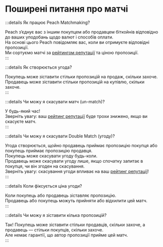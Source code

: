 # Поширені питання про матчі

:::details Як працює Peach Matchmaking?

Peach з’єднує вас з іншим покупцем або продавцем біткойнів відповідно до ваших уподобань щодо валют і способів оплати.  
На основі цього Peach повідомляє вас, коли ви отримуєте відповідні пропозиції.  
Ми сортуємо матчі за [рейтингом репутації](/faq/account/#what-does-the-peach-score-mean) та ціною пропозиції.  
:::

:::details Як створюється угода?

Покупець може зіставити стільки пропозицій на продаж, скільки захоче.  
Продавець може зіставити стільки пропозицій на купівлю, скільки захоче.  
:::

:::details Чи можу я скасувати матч (un-match)?

У будь-який час!  
Зверніть увагу: ваш [рейтинг репутації](/faq/account/#what-does-the-peach-score-mean) буде трохи знижено, якщо ви скасуєте матч.  
:::

:::details Чи можу я скасувати Double Match (угоду)?

Угода створюється, щойно продавець приймає пропозицію покупця або покупець приймає пропозицію продавця.  
Покупець може скасувати угоду будь-коли.  
Продавець може скасувати угоду лише, якщо спочатку запитає в покупця, чи він згоден на скасування.  
Зверніть увагу: скасування угоди впливає на ваш [рейтинг репутації](/faq/account/#what-does-the-peach-score-mean)!  
:::

:::details Коли фіксується ціна угоди?

Коли покупець або продавець зіставляє пропозицію.  
Продавець або покупець можуть прийняти або відхилити цей матч.  
:::

:::details Чи можу я зіставити кілька пропозицій?

Так! Покупець може зіставити стільки продавців, скільки захоче, а продавець — стільки покупців, скільки захоче.  
Але немає гарантії, що автор пропозиції прийме цей матч.  
:::
